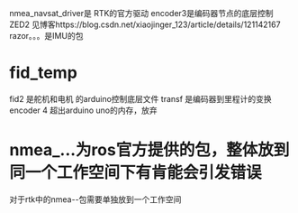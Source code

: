 nmea_navsat_driver是 RTK的官方驱动
encoder3是编码器节点的底层控制
ZED2 见博客https://blog.csdn.net/xiaojinger_123/article/details/121142167
razor。。。是IMU的包
# fid_temp
fid2 是舵机和电机 的arduino控制底层文件
transf 是编码器到里程计的变换
encoder 4 超出arduino uno的内存，放弃
# nmea_...为ros官方提供的包，整体放到同一个工作空间下有肯能会引发错误
对于rtk中的nmea--包需要单独放到一个工作空间
